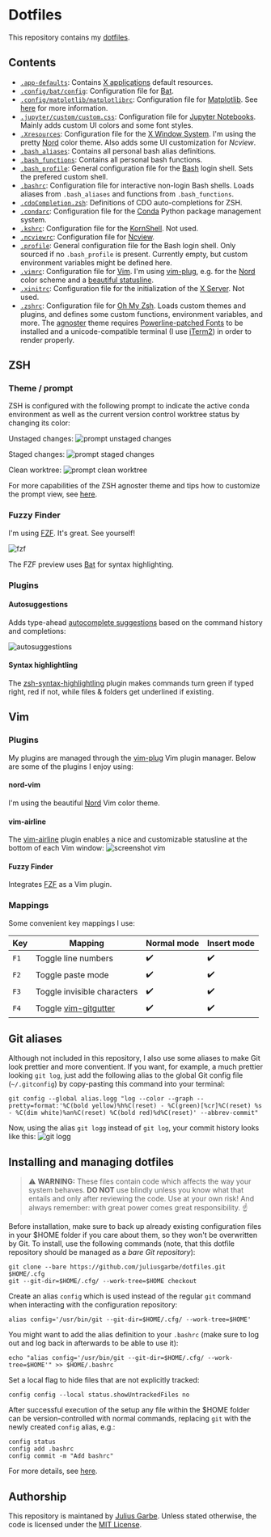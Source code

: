 # Dotfiles
This repository contains my [dotfiles](https://wiki.archlinux.org/index.php/Dotfiles).

## Contents
- [`.app-defaults`](.app-defaults): Contains [X applications](https://www.x.org/) default resources.
- [`.config/bat/config`](.config/bat/config): Configuration file for [Bat](https://github.com/sharkdp/bat).
- [`.config/matplotlib/matplotlibrc`](.config/matplotlib/matplotlibrc): Configuration file for [Matplotlib](https://matplotlib.org/index.html). See [here](https://matplotlib.org/stable/tutorials/introductory/customizing.html) for more information.
- [`.jupyter/custom/custom.css`](.jupyter/custom/custom.css): Configuration file for [Jupyter Notebooks](https://jupyter.org). Mainly adds custom UI colors and some font styles.
- [`.Xresources`](.Xresources): Configuration file for the [X Window System](https://www.x.org/). I'm using the pretty [Nord](https://github.com/arcticicestudio/nord-xresources) color theme. Also adds some UI customization for *Ncview*.
- [`.bash_aliases`](.bash_aliases): Contains all personal bash alias definitions.
- [`.bash_functions`](.bash_functions): Contains all personal bash functions.
- [`.bash_profile`](.bash_profile): General configuration file for the [Bash](https://www.gnu.org/software/bash/) login shell. Sets the prefered custom shell.
- [`.bashrc`](.bashrc): Configuration file for interactive non-login Bash shells. Loads aliases from `.bash_aliases` and functions from `.bash_functions`.
- [`.cdoCompletion.zsh`](cdoCompletion.zsh): Definitions of CDO auto-completions for ZSH.
- [`.condarc`](.condarc): Configuration file for the [Conda](https://docs.conda.io/en/latest/) Python package management system.
- [`.kshrc`](.kshrc): Configuration file for the [KornShell](http://www.kornshell.org). Not used.
- [`.ncviewrc`](.ncviewrc): Configuration file for [Ncview](http://meteora.ucsd.edu/~pierce/ncview_home_page.html).
- [`.profile`](.profile): General configuration file for the Bash login shell. Only sourced if no `.bash_profile` is present. Currently empty, but custom environment variables might be defined here.
- [`.vimrc`](.vimrc): Configuration file for [Vim](https://www.vim.org). I'm using [vim-plug](https://github.com/junegunn/vim-plug), e.g. for the [Nord](https://www.nordtheme.com/ports/vim) color scheme and a [beautiful statusline](https://github.com/vim-airline/vim-airline).
- [`.xinitrc`](.xinitrc): Configuration file for the initialization of the [X Server](https://www.x.org/). Not used.
- [`.zshrc`](.zshrc): Configuration file for [Oh My Zsh](https://ohmyz.sh). Loads custom themes and plugins, and defines some custom functions, environment variables, and more. The [agnoster](https://github.com/agnoster/agnoster-zsh-theme) theme requires [Powerline-patched Fonts](https://github.com/powerline/fonts) to be installed and a unicode-compatible terminal (I use [iTerm2](https://www.iterm2.com)) in order to render properly.

## ZSH
### Theme / prompt
ZSH is configured with the following prompt to indicate the active conda environment as well as the current version control worktree status by changing its color:

Unstaged changes:
![prompt unstaged changes](images/prompt1.png)

Staged changes:
![prompt staged changes](images/prompt2.png)

Clean worktree:
![prompt clean worktree](images/prompt3.png)

For more capabilities of the ZSH agnoster theme and tips how to customize the prompt view, see [here](https://github.com/agnoster/agnoster-zsh-theme).

### Fuzzy Finder
I'm using [FZF](https://github.com/junegunn/fzf). It's great. See yourself!

![fzf](images/fzf.png)

The FZF preview uses [Bat](https://github.com/sharkdp/bat) for syntax highlighting.

### Plugins
#### Autosuggestions
Adds type-ahead [autocomplete suggestions](https://github.com/zsh-users/zsh-autosuggestions) based on the command history and completions:

![autosuggestions](images/autosuggestions.png)

#### Syntax highlightling
The [zsh-syntax-highlightling](https://github.com/zsh-users/zsh-syntax-highlighting) plugin makes commands turn green if typed right, red if not, while files & folders get underlined if existing.

## Vim
### Plugins
My plugins are managed through the [vim-plug](https://github.com/junegunn/vim-plug) Vim plugin manager. Below are some of the plugins I enjoy using:

#### nord-vim
I'm using the beautiful [Nord](https://www.nordtheme.com/ports/vim) Vim color theme.

#### vim-airline
The [vim-airline](https://github.com/vim-airline/vim-airline) plugin enables a nice and customizable statusline at the bottom of each Vim window:
![screenshot vim](images/vim.png)

#### Fuzzy Finder
Integrates [FZF](#fuzzy-finder) as a Vim plugin.

### Mappings
Some convenient key mappings I use:

| Key | Mapping | Normal mode | Insert mode |
| --- | ------- | ----------- | ----------- |
| `F1` | Toggle line numbers | :heavy_check_mark: | :heavy_check_mark: |
| `F2` | Toggle paste mode | :heavy_check_mark: | :heavy_check_mark: |
| `F3` | Toggle invisible characters | :heavy_check_mark: | :heavy_check_mark: |
| `F4` | Toggle [vim-gitgutter](https://github.com/airblade/vim-gitgutter) | :heavy_check_mark: | :heavy_check_mark: |

## Git aliases
Although not included in this repository, I also use some aliases to make Git look prettier and more conventient. If you want, for example, a much prettier looking `git log`, just add the following alias to the global Git config file (`~/.gitconfig`) by copy-pasting this command into your terminal:
```
git config --global alias.logg "log --color --graph --pretty=format:'%C(bold yellow)%h%C(reset) - %C(green)[%cr]%C(reset) %s - %C(dim white)%an%C(reset) %C(bold red)%d%C(reset)' --abbrev-commit"
```
Now, using the alias `git logg` instead of `git log`, your commit history looks like this:
![git logg](images/gitlogg.png)

## Installing and managing dotfiles

> :warning: **WARNING:** These files contain code which affects the way your system behaves. **DO NOT** use blindly unless you know what that entails and only after reviewing the code. Use at your own risk! And always remember: with great power comes great responsibility. :point_up:

Before installation, make sure to back up already existing configuration files in your $HOME folder if you care about them, so they won't be overwritten by Git. To install, use the following commands (note, that this dotfile repository should be managed as a *bare Git repository*):
```
git clone --bare https://github.com/juliusgarbe/dotfiles.git $HOME/.cfg
git --git-dir=$HOME/.cfg/ --work-tree=$HOME checkout
```
Create an alias `config` which is used instead of the regular `git` command when interacting with the configuration repository:
```
alias config='/usr/bin/git --git-dir=$HOME/.cfg/ --work-tree=$HOME'
```
You might want to add the alias definition to your `.bashrc` (make sure to log out and log back in afterwards to be able to use it):
```
echo "alias config='/usr/bin/git --git-dir=$HOME/.cfg/ --work-tree=$HOME'" >> $HOME/.bashrc
```
Set a local flag to hide files that are not explicitly tracked:
```
config config --local status.showUntrackedFiles no
```
After successful execution of the setup any file within the $HOME folder can be version-controlled with normal commands, replacing `git` with the newly created `config` alias, e.g.:
```
config status
config add .bashrc
config commit -m "Add bashrc"
```
For more details, see [here](https://www.atlassian.com/git/tutorials/dotfiles).

## Authorship
This repository is maintaned by [Julius Garbe](mailto:julius.garbe@pik-potsdam.de). Unless stated otherwise, the code is licensed under the [MIT License](LICENSE.txt).

